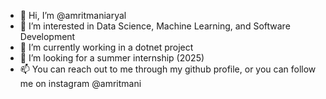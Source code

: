 - 👋 Hi, I’m @amritmaniaryal
- 👀 I’m interested in Data Science, Machine Learning, and Software Development
- 🌱 I’m currently working in a dotnet project
- 💞️ I’m looking for a summer internship (2025)
- 📫 You can reach out to me through my github profile, or you can follow me on instagram @amritmani

<!---
amritmaniaryal/amritmaniaryal is a ✨ special ✨ repository because its `README.md` (this file) appears on your GitHub profile.
You can click the Preview link to take a look at your changes.
--->
